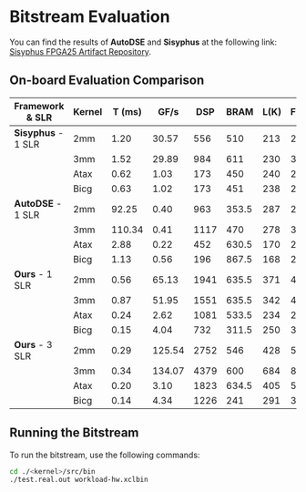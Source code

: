 # Bitstream Evaluation

You can find the results of **AutoDSE** and **Sisyphus** at the following link:  
[Sisyphus FPGA25 Artifact Repository](https://github.com/UCLA-VAST/sisyphus-fpga25-artifact/tree/main/bitstream).

## On-board Evaluation Comparison

| Framework & SLR | Kernel  | T (ms) | GF/s  | DSP  | BRAM  | L(K)  | FF(K)  | F (MHz)  |
|-----------|------|---------|--------|------|------|------|------|------|
| **Sisyphus** - 1 SLR | 2mm    | 1.20  | 30.57  | 556  | 510  | 213  | 276  | 220  |
|                  | 3mm    | 1.52  | 29.89  | 984  | 611  | 230  | 300  | 220  |
|                  | Atax   | 0.62  | 1.03   | 173  | 450  | 240  | 250  | 220  |
|                  | Bicg   | 0.63  | 1.02   | 173  | 451  | 238  | 265  | 217  |
| **AutoDSE** - 1 SLR | 2mm    | 92.25 | 0.40   | 963  | 353.5 | 287  | 292  | 205  |
|                  | 3mm    | 110.34 | 0.41   | 1117 | 470   | 278  | 306  | 220  |
|                  | Atax   | 2.88  | 0.22   | 452  | 630.5 | 170  | 212  | 220  |
|                  | Bicg   | 1.13  | 0.56   | 196  | 867.5 | 168  | 217  | 214  |
| **Ours** - 1 SLR | 2mm    | 0.56  | 65.13  | 1941 | 635.5 | 371  | 454  | 216  |
|                  | 3mm    | 0.87  | 51.95  | 1551 | 635.5 | 342  | 423  | 220  |
|                  | Atax   | 0.24  | 2.62   | 1081 | 533.5 | 234  | 287  | 184  |
|                  | Bicg   | 0.15  | 4.04   | 732  | 311.5 | 250  | 302  | 220  |
| **Ours** - 3 SLR | 2mm    | 0.29  | 125.54 | 2752 | 546   | 428  | 549  | 220  |
|                  | 3mm    | 0.34  | 134.07 | 4379 | 600   | 684  | 840  | 207  |
|                  | Atax   | 0.20  | 3.10   | 1823 | 634.5 | 405  | 539  | 137  |
|                  | Bicg   | 0.14  | 4.34   | 1226 | 241   | 291  | 380  | 177  |


## Running the Bitstream

To run the bitstream, use the following commands:

```sh
cd ./<kernel>/src/bin
./test.real.out workload-hw.xclbin
```